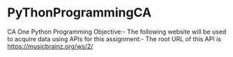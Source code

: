 # PyThonProgrammingCA
CA One Python Programming
Objective:- The following website will be used to acquire data using APIs for this assignment:- The root URL of this API is https://musicbrainz.org/ws/2/

